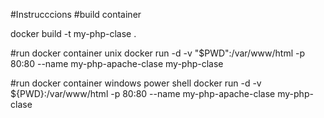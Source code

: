 #Instrucccions
#build container 

docker build -t my-php-clase .

#run docker container unix
docker run -d -v "$PWD":/var/www/html -p 80:80 --name my-php-apache-clase my-php-clase

#run docker container windows power shell
docker run -d -v ${PWD}:/var/www/html -p 80:80 --name my-php-apache-clase my-php-clase